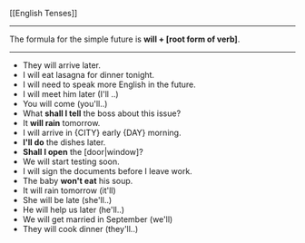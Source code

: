 [[English Tenses]]

---

The formula for the simple future is **will + [root form of verb]**.

---


- They will arrive later.
- I will eat lasagna for dinner tonight.
- I will need to speak more English in the future.
-   I will meet him later (I'll ..)
-   You will come (you'll..)
 -   What **shall I tell** the boss about this issue?
-   It **will rain** tomorrow.
-   I will arrive in {CITY} early {DAY} morning.
-   **I'll do** the dishes later.
 -   **Shall I open** the [door|window]?
-   We will start testing soon.
-   I will sign the documents before I leave work.
-   The baby **won't eat** his soup.
-   It will rain tomorrow (it'll)
-   She will be late (she'll..)
-   He will help us later (he'll..)
-   We will get married in September (we'll)
-   They will cook dinner (they'll..)